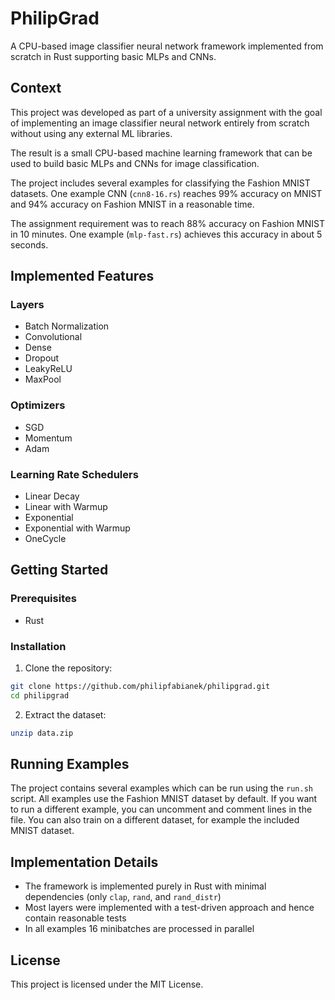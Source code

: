 # PhilipGrad

A CPU-based image classifier neural network framework implemented from scratch in Rust supporting basic MLPs and CNNs.

## Context

This project was developed as part of a university assignment with the goal of implementing an image classifier neural network entirely from scratch without using any external ML libraries.

The result is a small CPU-based machine learning framework that can be used to build basic MLPs and CNNs for image classification.

The project includes several examples for classifying the Fashion MNIST datasets. One example CNN (`cnn8-16.rs`) reaches 99% accuracy on MNIST and 94% accuracy on Fashion MNIST in a reasonable time.

The assignment requirement was to reach 88% accuracy on Fashion MNIST in 10 minutes. One example (`mlp-fast.rs`) achieves this accuracy in about 5 seconds.

## Implemented Features

### Layers
- Batch Normalization
- Convolutional
- Dense
- Dropout
- LeakyReLU
- MaxPool

### Optimizers
- SGD
- Momentum
- Adam

### Learning Rate Schedulers
- Linear Decay
- Linear with Warmup
- Exponential
- Exponential with Warmup
- OneCycle

## Getting Started

### Prerequisites
- Rust

### Installation

1. Clone the repository:
```bash
git clone https://github.com/philipfabianek/philipgrad.git
cd philipgrad
```

2. Extract the dataset:
```bash
unzip data.zip
```

## Running Examples

The project contains several examples which can be run using the `run.sh` script. All examples use the Fashion MNIST dataset by default. If you want to run a different example, you can uncomment and comment lines in the file. You can also train on a different dataset, for example the included MNIST dataset.

## Implementation Details

- The framework is implemented purely in Rust with minimal dependencies (only `clap`, `rand`, and `rand_distr`)
- Most layers were implemented with a test-driven approach and hence contain reasonable tests
- In all examples 16 minibatches are processed in parallel

## License

This project is licensed under the MIT License.